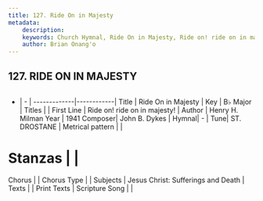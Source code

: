 ```yaml
---
title: 127. Ride On in Majesty
metadata:
    description: 
    keywords: Church Hymnal, Ride On in Majesty, Ride on! ride on in majesty!, 
    author: Brian Onang'o
---
```



## 127. RIDE ON IN MAJESTY

```txt

```

- |   -  |
-------------|------------|
Title | Ride On in Majesty |
Key | B♭ Major |
Titles |  |
First Line | Ride on! ride on in majesty! |
Author | Henry H. Milman
Year | 1941
Composer| John B. Dykes |
Hymnal|  - |
Tune| ST. DROSTANE |
Metrical pattern | |
# Stanzas |  |
Chorus |  |
Chorus Type |  |
Subjects | Jesus Christ: Sufferings and Death |
Texts |  |
Print Texts | 
Scripture Song |  |
  
